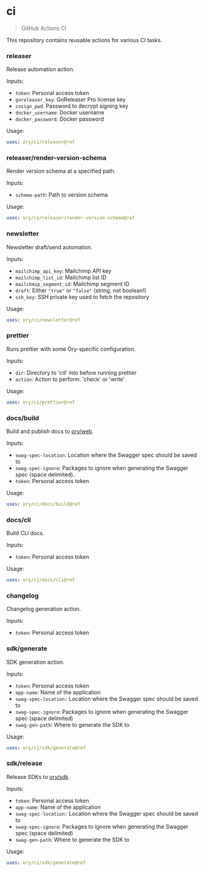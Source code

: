 # ci
> GitHub Actions CI

This repository contains reusable actions for various CI tasks.

### releaser

Release automation action.

Inputs:
- `token`: Personal access token
- `goreleaser_key`: GoReleaser Pro license key
- `cosign_pwd`: Password to decrypt signing key
- `docker_username`: Docker username
- `docker_password`: Docker password

Usage:

```yaml
uses: ory/ci/releaser@ref
```

### releaser/render-version-schema

Render version schema at a specified path.

Inputs:
- `schema-path`: Path to version schema

Usage:
```yaml
uses: ory/ci/releaser/render-version-schema@ref
```

### newsletter

Newsletter draft/send automation.

Inputs:
- `mailchimp_api_key`: Mailchimp API key
- `mailchimp_list_id`: Mailchimp list ID
- `mailchmip_segment_id`: Mailchimp segment ID
- `draft`: Either `"true"` or `"false"` (string, not boolean!)
- `ssh_key`: SSH private key used to fetch the repository

Usage:
```yaml
uses: ory/ci/newsletter@ref
```

### prettier

Runs prettier with some Ory-specific configuration.

Inputs:
- `dir`: Directory to 'cd' into before running prettier
- `action`: Action to perform: 'check' or 'write'

Usage:

```yaml
uses: ory/ci/prettier@ref
```

### docs/build

Build and publish docs to [ory/web](https://github.com/ory/web).

Inputs:
- `swag-spec-location`: Location where the Swagger spec should be saved to
- `swag-spec-ignore`: Packages to ignore when generating the Swagger spec (space delimited).
- `token`: Personal access token

Usage:

```yaml
uses: ory/ci/docs/build@ref
```

### docs/cli

Build CLI docs.

Inputs:
- `token`: Personal access token

Usage:

```yaml
uses: ory/ci/docs/cli@ref
```

### changelog

Changelog generation action.

Inputs:
- `token`: Personal access token

### sdk/generate

SDK generation action.

Inputs:
- `token`: Personal access token
- `app-name`: Name of the application
- `swag-spec-location:` Location where the Swagger spec should be saved to
- `swag-spec-ignore`: Packages to ignore when generating the Swagger spec (space delimited)
- `swag-gen-path`: Where to generate the SDK to

Usage:

```yaml
uses: ory/ci/sdk/generate@ref
```

### sdk/release

Release SDKs to [ory/sdk](https://github.com/ory/sdk).

Inputs:
- `token`: Personal access token
- `app-name`: Name of the application
- `swag-spec-location:` Location where the Swagger spec should be saved to
- `swag-spec-ignore`: Packages to ignore when generating the Swagger spec (space delimited)
- `swag-gen-path`: Where to generate the SDK to

Usage:
```yaml
uses: ory/ci/sdk/generate@ref
```
